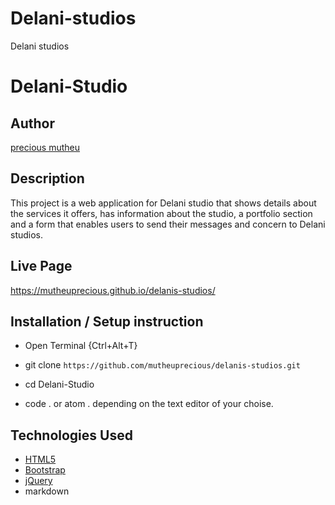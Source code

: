 
# Delani-studios
Delani studios
# Delani-Studio

## Author

[precious mutheu](https://github.com/mutheuprecious)

## Description

This project is a web application for Delani studio that shows details about the services it offers, has information about the studio, a portfolio section and a form that enables users to send their messages and concern to Delani studios. 


## Live Page 
https://mutheuprecious.github.io/delanis-studios/


## Installation / Setup instruction
* Open Terminal {Ctrl+Alt+T}

* git clone ```https://github.com/mutheuprecious/delanis-studios.git```

* cd Delani-Studio

* code . or atom . depending on the text editor of your choise.

## Technologies Used

* [HTML5](https://github.com/topics/html5)
* [Bootstrap](https://github.com/topics/bootstrap)
* [jQuery](https://github.com/topics/javascript)
* markdown
